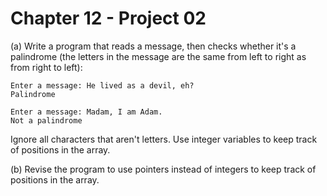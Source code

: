 # Chapter 12 - Project 02

(a)
Write a program that reads a message, then checks whether it's a palindrome (the letters in the message are the same from left to right as from right to left):

```
Enter a message: He lived as a devil, eh?
Palindrome
```

```
Enter a message: Madam, I am Adam.
Not a palindrome
```

Ignore all characters that aren't letters. Use integer variables to keep track of positions in the array.  

(b)
Revise the program to use pointers instead of integers to keep track of positions in the array.  
